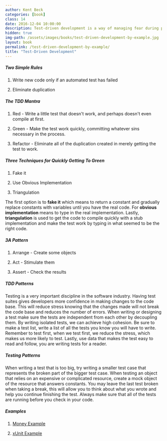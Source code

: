 ```yaml
---
author: Kent Beck
categories: [book]
class: 14
date: 2016-12-04 10:00:00
description: Test-driven development is a way of managing fear during programming. TDD is a set of techniques that any software engineer can follow, which encourages simple designs and test suites that inspire confidence. First we'll solve the "that works" part of the problem. Then we'll solve the "clean code" part, removing duplication between test and code as a way to drive the design.
hidden: true
img-path: /assets/images/books/test-driven-development-by-example.jpg
layout: book
permalink: /test-driven-development-by-example/
title: "Test-Driven Development"
---
```


##### Two Simple Rules

1. Write new code only if an automated test has failed

2. Eliminate duplication

##### The TDD Mantra 

1. Red - Write a little test that doesn't work, and perhaps doesn't even compile at first.

2. Green - Make the test work quickly, committing whatever sins necessary in the process.

3. Refactor - Eliminate all of the duplication created in merely getting the test to work.

##### Three Techniques for Quickly Getting To Green

1. Fake it

2. Use Obvious Implementation

3. Triangulation

The first option is to __fake it__ which means to return a constant and gradually replace constants with variables until you have the real code. For __obvious implementation__ means to type in the real implementation. Lastly, __triangulation__ is used to get the code to compile quickly with a stub implementation and make the test work by typing in what seemed to be the right code.

##### 3A Pattern

1. Arrange - Create some objects

2. Act - Stimulate them

3. Assert - Check the results

##### TDD Patterns

Testing is a very important discipline in the software industry. Having test suites gives developers more confidence in making changes to the code base. This will reduce stress knowing that the changes made will not break the code base and reduces the number of errors. When writing or designing a test make sure the tests are independent from each other by decoupling them. By writing isolated tests, we can achieve high cohesion. Be sure to make a test list, write a list of all the tests you know you will have to write. Remember to test first, when we test first, we reduce the stress, which makes us more likely to test. Lastly, use data that makes the test easy to read and follow, you are writing tests for a reader.

##### Testing Patterns

When writing a test that is too big, try writing a smaller test case that represents the broken part of the bigger test case. When testing an object that relies on an expensive or complicated resource, create a mock object of the resource that answers constants. You may leave the last test broken when taking a break, this will allow you to think about what you wrote and help you continue finishing the test. Always make sure that all of the tests are running before you check in your code.


##### Examples

1. <a href="https://github.com/JordanSpencerWu/TDD-money-example-jUnit" target="_blank">Money Example</a>

2. <a href="https://github.com/JordanSpencerWu/TDD-xUnit-Example" target="_blank">xUnit Example</a>

